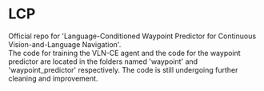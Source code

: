 # LCP
Official repo for 'Language-Conditioned Waypoint Predictor for Continuous Vision-and-Language Navigation'.  
The code for training the VLN-CE agent and the code for the waypoint predictor are located in the folders named 'waypoint' and 'waypoint_predictor' respectively. The code is still undergoing further cleaning and improvement.
